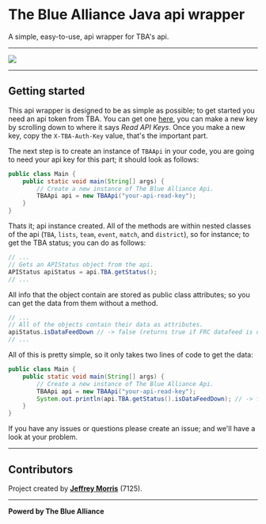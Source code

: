 # The Blue Alliance Java api wrapper

A simple, easy-to-use, api wrapper for TBA's api.

---
[![](https://jitpack.io/v/DAflamingFOX/The-Blue-Alliance-Java-api-wrapper.svg)](https://jitpack.io/#DAflamingFOX/The-Blue-Alliance-Java-api-wrapper)

---
## Getting started

This api wrapper is designed to be as simple as possible; to get started you need an api token from TBA. You can get one [here](https://www.thebluealliance.com/account), you can make a new key by scrolling down to where it says *Read API Keys*. Once you make a new key, copy the `X-TBA-Auth-Key` value, that's the important part.

The next step is to create an instance of `TBAApi` in your code, you are going to need your api key for this part; it should look as follows:
```java
public class Main {
    public static void main(String[] args) {
        // Create a new instance of The Blue Alliance Api.
        TBAApi api = new TBAApi("your-api-read-key");
    }
}
```

Thats it; api instance created. All of the methods are within nested classes of the api (`TBA`, `lists`, `team`, `event`, `match`, and `district`), so for instance; to get the TBA status; you can do as follows:
```java
// ...
// Gets an APIStatus object from the api.
APIStatus apiStatus = api.TBA.getStatus(); 
// ...
```

All info that the object contain are stored as public class attributes; so you can get the data from them without a method.

```java
// ...
// All of the objects contain their data as attributes.
apiStatus.isDataFeedDown // -> false (returns true if FRC datafeed is down)
// ...
```

All of this is pretty simple, so it only takes two lines of code to get the data:
```java
public class Main {
    public static void main(String[] args) {
        // Create a new instance of The Blue Alliance Api.
        TBAApi api = new TBAApi("your-api-read-key");
        System.out.println(api.TBA.getStatus().isDataFeedDown); // -> false
    }
}
```

If you have any issues or questions please create an issue; and we'll have a look at your problem.

---


## Contributors
<!-- Add your name here if you contribute-->
Project created by [**Jeffrey Morris**](https://www.github.com/DAflamingFOX) (7125).

---
**Powerd by The Blue Alliance**